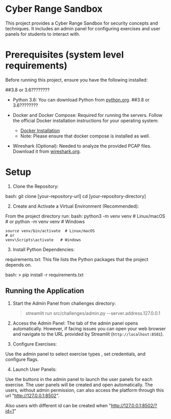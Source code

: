 # Cyber Range Sandbox
This project provides a Cyber Range Sandbox for security concepts and techniques. It includes an admin panel for configuring exercises and user panels for students to interact with.

# Prerequisites (system level requirements)
Before running this project, ensure you have the following installed:

##3.8 or 3.6????????
- Python 3.6: You can download Python from [python.org](https://www.python.org/).
##3.8 or 3.6????????

- Docker and Docker Compose: Required for running the servers. Follow the official Docker installation instructions for your operating system:
    * [Docker Installation](https://docs.docker.com/get-docker/)
    * Note: Please ensure that docker compose is installed as well.

- Wireshark (Optional): Needed to analyze the provided PCAP files. Download it from [wireshark.org](https://www.wireshark.org/).

# Setup

1.  Clone the Repository:

bash:
    git clone [your-repository-url]
    cd [your-repository-directory]


2.  Create and Activate a Virtual Environment (Recommended):

From the project directory run: 
bash:
    python3 -m venv venv  # Linux/macOS
    # or
    python -m venv venv   # Windows

    source venv/bin/activate  # Linux/macOS
    # or
    venv\Scripts\activate   # Windows
    

3.  Install Python Dependencies:

requirements.txt: This file lists the Python packages that the project depends on.

bash:
    > pip install -r requirements.txt

## Running the Application

1. Start the Admin Panel from challenges directory:

   >  streamlit run src/challenges/admin.py --server.address.127.0.0.1
    

2. Access the Admin Panel:
    The tab of the admin panel opens automatically. However, if facing issues you can open your web browser and navigate to the URL provided by Streamlit (`http://localhost:8501`).

3.  Configure Exercises:

Use the admin panel to select exercise types , set credentials, and configure flags.

4.  Launch User Panels:

Use the buttons in the admin panel to launch the user panels for each exercise. The user panels will be created and open automatically.
The users, without admin permission, can also access the platform through this url "http://127.0.0.1:8502". 

Also users with different id can be created when "http://127.0.0.1:8502/?id=1"


